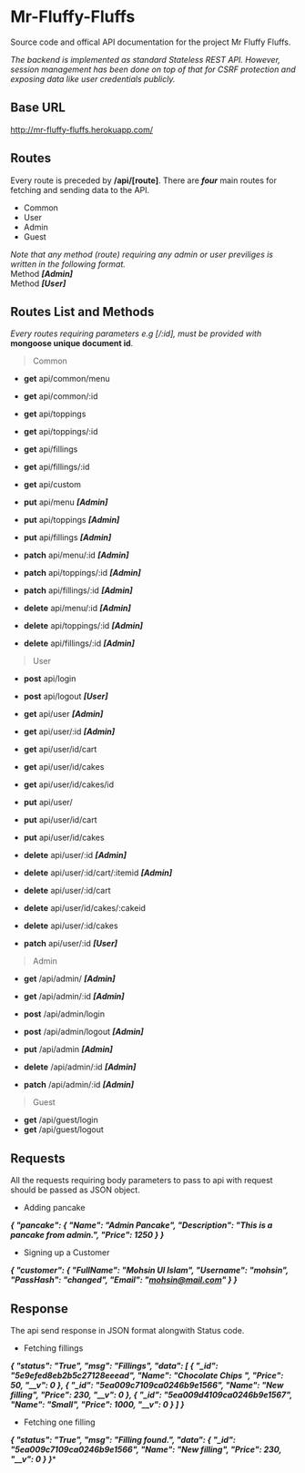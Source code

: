 # Mr-Fluffy-Fluffs
Source code and offical API documentation for the project Mr Fluffy Fluffs.

*The backend is implemented as standard Stateless REST API. However, session management has been done on top of that for CSRF protection and exposing data like user credentials publicly.*

## Base URL
http://mr-fluffy-fluffs.herokuapp.com/

## Routes
Every route is preceded by **/api/[route]**. There are ***four*** main routes for fetching and sending data to the API. 

- Common
- User
- Admin
- Guest

_Note that any method (route) requiring any admin or user previliges is written in the following format._
<br>
Method ***[Admin]***
<br>
Method ***[User]*** 

## Routes List and Methods
_Every routes requiring parameters e.g [/:id], must be provided with_ **mongoose unique document id**.

> Common
- **get** api/common/menu
- **get** api/common/:id
- **get** api/toppings
- **get** api/toppings/:id
- **get** api/fillings
- **get** api/fillings/:id
- **get** api/custom

- **put** api/menu ***[Admin]***
- **put** api/toppings ***[Admin]***
- **put** api/fillings ***[Admin]***

- **patch** api/menu/:id ***[Admin]***
- **patch** api/toppings/:id ***[Admin]***
- **patch** api/fillings/:id ***[Admin]***

- **delete** api/menu/:id ***[Admin]***
- **delete** api/toppings/:id ***[Admin]***
- **delete** api/fillings/:id ***[Admin]***

> User
- **post** api/login
- **post** api/logout ***[User]***

- **get** api/user ***[Admin]***
- **get** api/user/:id ***[Admin]***
- **get** api/user/id/cart 
- **get** api/user/id/cakes
- **get** api/user/id/cakes/id

- **put** api/user/
- **put** api/user/id/cart
- **put** api/user/id/cakes

- **delete** api/user/:id ***[Admin]***
- **delete** api/user/:id/cart/:itemid ***[Admin]***
- **delete** api/user/:id/cart
- **delete** api/user/id/cakes/:cakeid 
- **delete** api/user/:id/cakes

- **patch** api/user/:id ***[User]***

> Admin
- **get** /api/admin/ ***[Admin]***
- **get** /api/admin/:id ***[Admin]***

- **post** /api/admin/login
- **post** /api/admin/logout ***[Admin]***

- **put** /api/admin ***[Admin]***

- **delete** /api/admin/:id ***[Admin]***

- **patch** /api/admin/:id ***[Admin]***

> Guest

- **get** /api/guest/login 
- **get** /api/guest/logout

## Requests
All the requests requiring body parameters to pass to api with request should be passed as JSON object.

- Adding pancake

***{
  "pancake": {
    "Name": "Admin Pancake",
    "Description": "This is a pancake from admin.",
    "Price": 1250
  }
}***

- Signing up a Customer

***{
  "customer": {
    "FullName": "Mohsin Ul Islam",
    "Username": "mohsin",
    "PassHash": "changed",
    "Email": "mohsin@mail.com"
  }
}***

## Response
The api send response in JSON format alongwith Status code.

- Fetching fillings

***{
    "status": "True",
    "msg": "Fillings",
    "data": [
        {
            "_id": "5e9efed8eb2b5c27128eeead",
            "Name": "Chocolate Chips ",
            "Price": 50,
            "__v": 0
        },
        {
            "_id": "5ea009c7109ca0246b9e1566",
            "Name": "New filling",
            "Price": 230,
            "__v": 0
        },
        {
            "_id": "5ea009d4109ca0246b9e1567",
            "Name": "Small",
            "Price": 1000,
            "__v": 0
        }
    ]
}***

- Fetching one filling

***{
    "status": "True",
    "msg": "Filling found.",
    "data": {
        "_id": "5ea009c7109ca0246b9e1566",
        "Name": "New filling",
        "Price": 230,
        "__v": 0
    }
}****









